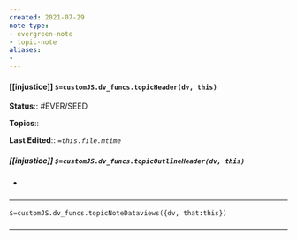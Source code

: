 ```yaml
---
created: 2021-07-29
note-type: 
- evergreen-note
- topic-note
aliases:
- 
---
```

 
#### [[injustice]] `$=customJS.dv_funcs.topicHeader(dv, this)`


**Status**:: #EVER/SEED 

**Topics**::   

**Last Edited**:: *`=this.file.mtime`*

##### [[injustice]] `$=customJS.dv_funcs.topicOutlineHeader(dv, this)`
- 

### <hr class="dataviews"/>

`$=customJS.dv_funcs.topicNoteDataviews({dv, that:this})`


### <hr class="references"/>